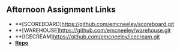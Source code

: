 ## Afternoon Assignment Links

* **[SCOREBOARD]https://github.com/emcneeley/scoreboard.git
* **[WAREHOUSE]https://github.com/emcneeley/warehouse.git
* **[ICECREAM]https://github.com/emcneeley/icecream.git
* **[Repo](https://github.com/emcneeley/<ASSIGNMENT_REPO>)**
